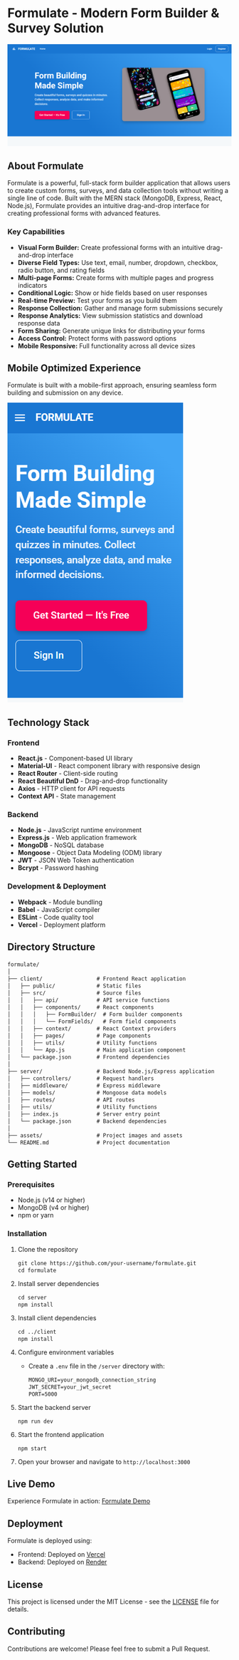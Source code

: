 # Formulate - Modern Form Builder & Survey Solution

![Formulate App](./assets/formulate-homepage.png)

## About Formulate

Formulate is a powerful, full-stack form builder application that allows users to create custom forms, surveys, and data collection tools without writing a single line of code. Built with the MERN stack (MongoDB, Express, React, Node.js), Formulate provides an intuitive drag-and-drop interface for creating professional forms with advanced features.

### Key Capabilities

- **Visual Form Builder:** Create professional forms with an intuitive drag-and-drop interface
- **Diverse Field Types:** Use text, email, number, dropdown, checkbox, radio button, and rating fields
- **Multi-page Forms:** Create forms with multiple pages and progress indicators
- **Conditional Logic:** Show or hide fields based on user responses
- **Real-time Preview:** Test your forms as you build them
- **Response Collection:** Gather and manage form submissions securely
- **Response Analytics:** View submission statistics and download response data
- **Form Sharing:** Generate unique links for distributing your forms
- **Access Control:** Protect forms with password options
- **Mobile Responsive:** Full functionality across all device sizes

## Mobile Optimized Experience

Formulate is built with a mobile-first approach, ensuring seamless form building and submission on any device.

![Mobile Responsive Design](./assets/formulate-mobile.png)

## Technology Stack

### Frontend
- **React.js** - Component-based UI library
- **Material-UI** - React component library with responsive design
- **React Router** - Client-side routing
- **React Beautiful DnD** - Drag-and-drop functionality
- **Axios** - HTTP client for API requests
- **Context API** - State management

### Backend
- **Node.js** - JavaScript runtime environment
- **Express.js** - Web application framework
- **MongoDB** - NoSQL database
- **Mongoose** - Object Data Modeling (ODM) library
- **JWT** - JSON Web Token authentication
- **Bcrypt** - Password hashing

### Development & Deployment
- **Webpack** - Module bundling
- **Babel** - JavaScript compiler
- **ESLint** - Code quality tool
- **Vercel** - Deployment platform

## Directory Structure

```
formulate/
│
├── client/                 # Frontend React application
│   ├── public/             # Static files
│   ├── src/                # Source files
│   │   ├── api/            # API service functions
│   │   ├── components/     # React components
│   │   │   ├── FormBuilder/  # Form builder components
│   │   │   └── FormFields/   # Form field components
│   │   ├── context/        # React Context providers
│   │   ├── pages/          # Page components
│   │   ├── utils/          # Utility functions
│   │   └── App.js          # Main application component
│   └── package.json        # Frontend dependencies
│
├── server/                 # Backend Node.js/Express application
│   ├── controllers/        # Request handlers
│   ├── middleware/         # Express middleware
│   ├── models/             # Mongoose data models
│   ├── routes/             # API routes
│   ├── utils/              # Utility functions
│   ├── index.js            # Server entry point
│   └── package.json        # Backend dependencies
│
├── assets/                 # Project images and assets
└── README.md               # Project documentation
```

## Getting Started

### Prerequisites
- Node.js (v14 or higher)
- MongoDB (v4 or higher)
- npm or yarn

### Installation

1. Clone the repository
   ```
   git clone https://github.com/your-username/formulate.git
   cd formulate
   ```

2. Install server dependencies
   ```
   cd server
   npm install
   ```

3. Install client dependencies
   ```
   cd ../client
   npm install
   ```

4. Configure environment variables
   - Create a `.env` file in the `/server` directory with:
     ```
     MONGO_URI=your_mongodb_connection_string
     JWT_SECRET=your_jwt_secret
     PORT=5000
     ```

5. Start the backend server
   ```
   npm run dev
   ```

6. Start the frontend application
   ```
   npm start
   ```

7. Open your browser and navigate to `http://localhost:3000`

## Live Demo

Experience Formulate in action: [Formulate Demo](https://formulate-theta.vercel.app/)

## Deployment

Formulate is deployed using:

- Frontend: Deployed on [Vercel](https://vercel.com)
- Backend: Deployed on [Render](https://render.com)

## License

This project is licensed under the MIT License - see the [LICENSE](LICENSE) file for details.

## Contributing

Contributions are welcome! Please feel free to submit a Pull Request. 